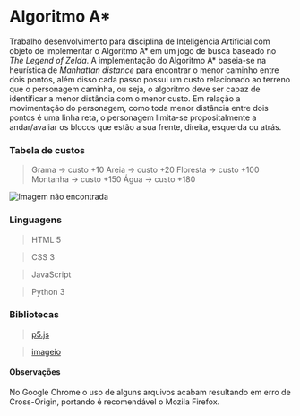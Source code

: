# Algoritmo A*
Trabalho desenvolvimento para disciplina de Inteligência Artificial com objeto de implementar o Algoritmo A* em um jogo de busca baseado no *The Legend of Zelda*. 
A implementação do Algoritmo A* baseia-se na heurística de *Manhattan distance* para encontrar o menor caminho entre dois pontos, além disso cada passo possui um custo relacionado ao terreno que o personagem caminha, ou seja, o algoritmo deve ser capaz de identificar a menor distância com o menor custo. Em relação a movimentação do personagem, como toda menor distância entre dois pontos é uma linha reta, o personagem limita-se propositalmente a andar/avaliar os blocos que estão a sua frente, direita, esquerda ou atrás.

### Tabela de custos
> Grama     -> custo +10
> Areia     -> custo +20
> Floresta  -> custo +100
> Montanha  -> custo +150
> Água      -> custo +180

![Imagem não encontrada](https://i.imgur.com/4wLpcvs.png)

### Linguagens 
> HTML 5

> CSS 3

> JavaScript

> Python 3

### Bibliotecas
> [p5.js](https://p5js.org/)

> [imageio](https://imageio.github.io/)

#### Observações
No Google Chrome o uso de alguns arquivos acabam resultando em erro de Cross-Origin, portando é recomendável o Mozila Firefox.